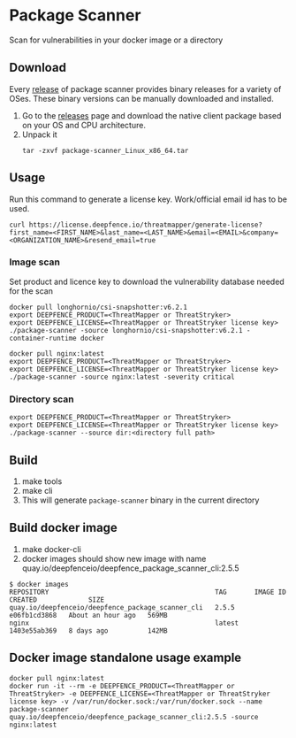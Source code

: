# Package Scanner

Scan for vulnerabilities in your docker image or a directory

## Download

Every [release](https://github.com/deepfence/package-scanner/releases) of package scanner provides binary releases for a variety of OSes. These binary versions can be manually downloaded and installed.

1. Go to the [releases](https://github.com/deepfence/package-scanner/releases) page and download the native client package based on your OS and CPU architecture.
2. Unpack it
    ```shell
   tar -zxvf package-scanner_Linux_x86_64.tar
    ```

## Usage

Run this command to generate a license key. Work/official email id has to be used.
```shell
curl https://license.deepfence.io/threatmapper/generate-license?first_name=<FIRST_NAME>&last_name=<LAST_NAME>&email=<EMAIL>&company=<ORGANIZATION_NAME>&resend_email=true
```

### Image scan
Set product and licence key to download the vulnerability database needed for the scan 

```shell
docker pull longhornio/csi-snapshotter:v6.2.1
export DEEPFENCE_PRODUCT=<ThreatMapper or ThreatStryker>
export DEEPFENCE_LICENSE=<ThreatMapper or ThreatStryker license key>
./package-scanner -source longhornio/csi-snapshotter:v6.2.1 -container-runtime docker

docker pull nginx:latest
export DEEPFENCE_PRODUCT=<ThreatMapper or ThreatStryker>
export DEEPFENCE_LICENSE=<ThreatMapper or ThreatStryker license key>
./package-scanner -source nginx:latest -severity critical
```

### Directory scan
```shell
export DEEPFENCE_PRODUCT=<ThreatMapper or ThreatStryker>
export DEEPFENCE_LICENSE=<ThreatMapper or ThreatStryker license key>
./package-scanner --source dir:<directory full path>
```

## Build
1. make tools
2. make cli
3. This will generate `package-scanner` binary in the current directory

## Build docker image
1. make docker-cli
2. docker images should show new image with name quay.io/deepfenceio/deepfence_package_scanner_cli:2.5.5
```
$ docker images
REPOSITORY                                          TAG       IMAGE ID       CREATED             SIZE
quay.io/deepfenceio/deepfence_package_scanner_cli   2.5.5     e06fb1cd3868   About an hour ago   569MB
nginx                                               latest    1403e55ab369   8 days ago          142MB
```

## Docker image standalone usage example
```
docker pull nginx:latest
docker run -it --rm -e DEEPFENCE_PRODUCT=<ThreatMapper or ThreatStryker> -e DEEPFENCE_LICENSE=<ThreatMapper or ThreatStryker license key> -v /var/run/docker.sock:/var/run/docker.sock --name package-scanner quay.io/deepfenceio/deepfence_package_scanner_cli:2.5.5 -source nginx:latest
```
